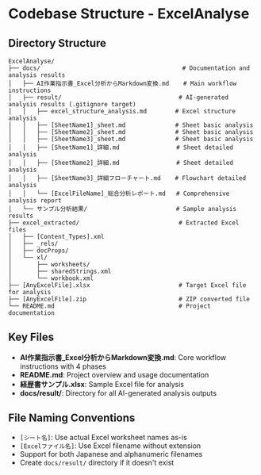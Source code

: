 # Codebase Structure - ExcelAnalyse

## Directory Structure
```
ExcelAnalyse/
├── docs/                                        # Documentation and analysis results
│   ├── AI作業指示書_Excel分析からMarkdown変換.md    # Main workflow instructions
│   ├── result/                                 # AI-generated analysis results (.gitignore target)
│   │   ├── excel_structure_analysis.md        # Excel structure analysis
│   │   ├── [SheetName1]_sheet.md              # Sheet basic analysis
│   │   ├── [SheetName2]_sheet.md              # Sheet basic analysis  
│   │   ├── [SheetName3]_sheet.md              # Sheet basic analysis
│   │   ├── [SheetName1]_詳細.md                # Sheet detailed analysis
│   │   ├── [SheetName2]_詳細.md                # Sheet detailed analysis
│   │   ├── [SheetName3]_詳細フローチャート.md    # Flowchart detailed analysis
│   │   └── [ExcelFileName]_総合分析レポート.md   # Comprehensive analysis report
│   └── サンプル分析結果/                         # Sample analysis results
├── excel_extracted/                            # Extracted Excel files
│   ├── [Content_Types].xml
│   ├── _rels/
│   ├── docProps/
│   └── xl/
│       ├── worksheets/
│       ├── sharedStrings.xml
│       └── workbook.xml
├── [AnyExcelFile].xlsx                         # Target Excel file for analysis
├── [AnyExcelFile].zip                          # ZIP converted file
└── README.md                                   # Project documentation
```

## Key Files
- **AI作業指示書_Excel分析からMarkdown変換.md**: Core workflow instructions with 4 phases
- **README.md**: Project overview and usage documentation
- **経歴書サンプル.xlsx**: Sample Excel file for analysis
- **docs/result/**: Directory for all AI-generated analysis outputs

## File Naming Conventions
- `[シート名]`: Use actual Excel worksheet names as-is
- `[Excelファイル名]`: Use Excel filename without extension
- Support for both Japanese and alphanumeric filenames
- Create `docs/result/` directory if it doesn't exist